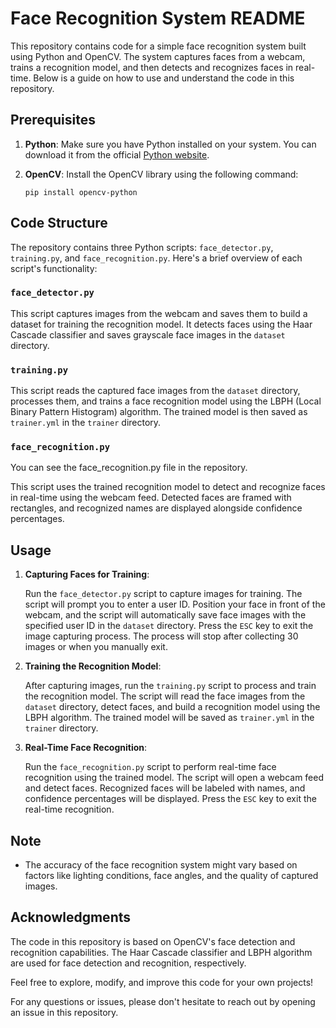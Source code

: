# Face Recognition System README

This repository contains code for a simple face recognition system built using Python and OpenCV. The system captures faces from a webcam, trains a recognition model, and then detects and recognizes faces in real-time. Below is a guide on how to use and understand the code in this repository.

## Prerequisites

1. **Python**: Make sure you have Python installed on your system. You can download it from the official [Python website](https://www.python.org/downloads/).

2. **OpenCV**: Install the OpenCV library using the following command:
   ```
   pip install opencv-python
   ```

## Code Structure

The repository contains three Python scripts: `face_detector.py`, `training.py`, and `face_recognition.py`. Here's a brief overview of each script's functionality:

### `face_detector.py`

This script captures images from the webcam and saves them to build a dataset for training the recognition model. It detects faces using the Haar Cascade classifier and saves grayscale face images in the `dataset` directory.

### `training.py`

This script reads the captured face images from the `dataset` directory, processes them, and trains a face recognition model using the LBPH (Local Binary Pattern Histogram) algorithm. The trained model is then saved as `trainer.yml` in the `trainer` directory.

### `face_recognition.py`
You can see the face_recognition.py file in the repository.

This script uses the trained recognition model to detect and recognize faces in real-time using the webcam feed. Detected faces are framed with rectangles, and recognized names are displayed alongside confidence percentages.

## Usage

1. **Capturing Faces for Training**:

   Run the `face_detector.py` script to capture images for training. The script will prompt you to enter a user ID. Position your face in front of the webcam, and the script will automatically save face images with the specified user ID in the `dataset` directory. Press the `ESC` key to exit the image capturing process. The process will stop after collecting 30 images or when you manually exit.

2. **Training the Recognition Model**:

   After capturing images, run the `training.py` script to process and train the recognition model. The script will read the face images from the `dataset` directory, detect faces, and build a recognition model using the LBPH algorithm. The trained model will be saved as `trainer.yml` in the `trainer` directory.

3. **Real-Time Face Recognition**:

   Run the `face_recognition.py` script to perform real-time face recognition using the trained model. The script will open a webcam feed and detect faces. Recognized faces will be labeled with names, and confidence percentages will be displayed. Press the `ESC` key to exit the real-time recognition.

## Note

- The accuracy of the face recognition system might vary based on factors like lighting conditions, face angles, and the quality of captured images.

## Acknowledgments

The code in this repository is based on OpenCV's face detection and recognition capabilities. The Haar Cascade classifier and LBPH algorithm are used for face detection and recognition, respectively.

Feel free to explore, modify, and improve this code for your own projects!

For any questions or issues, please don't hesitate to reach out by opening an issue in this repository.
